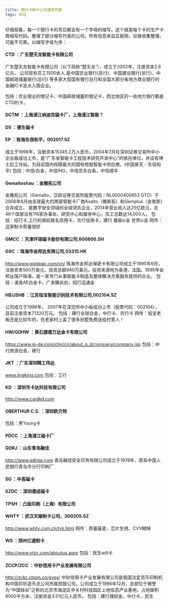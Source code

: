 ```yaml
---
title: 银行卡制卡公司缩写列表
tags: 杂记
--- 
```


仔细观看，每一个银行卡的背后都会有一个字母的缩写，这个就是每个卡的生产卡商缩写代码。整理了部分缩写代表的公司。所有信息来自互联网，仅做收集整理。可能不可靠。以缩写字母为序：

<!--more-->

#### CTD		：广东楚天龙智能卡有限公司
广东楚天龙智能卡有限公司（以下简称“楚天龙”），成立于2002年，注册资本2.8亿元。
公司现有员工1500余人.是中国农业银行(总行)、中国建设银行(总行)、中国邮政储蓄银行(总行) 等多家大型国有银行总行和全国大部分省地方商业银行的金融IC卡定点入围企业。

包括：农业银业的借记卡、中国邮政储蓄的借记卡，西北地区的一些地方银行都是CTD的卡。

#### DCTM	：上海浦江纳迪克磁卡厂，上海浦江智能？
#### DS		：德生磁卡
#### EP		：珠海东信和平，002017.SZ
成立于1998年，注册资本15345.2万人民币，2004年7月在深圳证券交易所中小企业板成功上市，是“广东省智能卡工程技术研究开发中心”的依托单位，并设有博士后工作站，为目前国内规模最大的国有控股智能卡供应商。(中国普天／东信和平)
包括：中信i白金，中信IHG，中信京东白条，中信顺丰

#### Gemaltoshau ：金雅拓公司
金雅拓公司（Gemalto，泛欧证券交易所股票代码：NL0000400653 GTO）于2006年6月由全球最大的两家智能卡厂商Axalto（雅斯拓）和Gemplus（金普斯）合并成立。 是数字安全领域的全球领先企业，2014年营业收入达25亿欧元，在46个国家设有116家办事处、研究中心和服务中心，员工总数达14,000人。
包括：招行卡,工行的南航联名信用卡，农行信用卡，建行  曼联ic金 世界ic金
网传：这家制卡质量很好

#### GMCC		：天津环球磁卡股份有限公司,600800.SH

#### GSC		：珠海市金邦达有限公司,03315.HK
http://www.goldpac.com/cn/
珠海市金邦达保密卡有限公司成立于1995年6月，注册资本500万美元，投资总额940万美元，投资来源地为香港、法国。1995年金邦达落户珠海，是一家专门从事智能卡制造及整体解决方案服务提供的企业。
包括：浦发AE白金卡，广发臻尚白，招行运通金

#### HB/JSHB	：江苏恒宝智能识别技术有限公司,002104.SZ
公司成立于1996年， 2007年在深交所中小板成功上市（股票代码：002104），目前注册资本71320万元。
包括：建行全球白金，中行卡、农行卡
网传：恒宝老板还是比较牛的，在老家村上盖了很多别墅免费送给村里人！

#### HW/GDHW	：黄石捷德万达金卡有限公司
https://www.gi-de.com/chn/cn/about_g_d/company/company.jsp
包括：中行旅游白金，建行

#### JKT		：广东深圳精工伟达
www.jingking.com
包括：工行
	
#### KD			：深圳市卡达科技有限公司
http://www.cardkd.com
	
#### OBERTHUR C.S. ：深圳欧贝特
包括：黑Young卡

#### PDCC	：上海浦江磁卡厂
#### QDRJ	：山东青岛融佳
http://www.qdrjsp.com
青岛融佳安全印务有限公司成立于1978年，原系中国人民银行青岛市分行印刷厂

#### SG		：中高磁卡
#### SZDC	：深圳德成磁卡
#### TPSH	：凸版印刷（上海）有限公司
#### WHTY	：武汉天喻制卡公司，300205.SZ
http://www.whty.com.cn/tyjj.html
网传：质量最差，芯片生锈，CVV糊掉

#### WS		：郑州亿通制卡
http://www.ytzc.com/aboutus.aspx
包括：民生will卡

#### ZCCP/ZCC ：中钞信用卡产业发展有限公司
http://zckc.cbpm.cn/gyqy/
中钞信用卡产业发展有限公司是我国法定货币印制机构中国印钞造币总公司所属控股公司。公司成立于1996年12月，总部位于被誉为“中国硅谷”之称的北京市海淀区中关村科技园区上地信息产业基地，占地面积8000平方米，注册资金3.51亿元人民币。
包括：建行理财金，中行卡，民生


